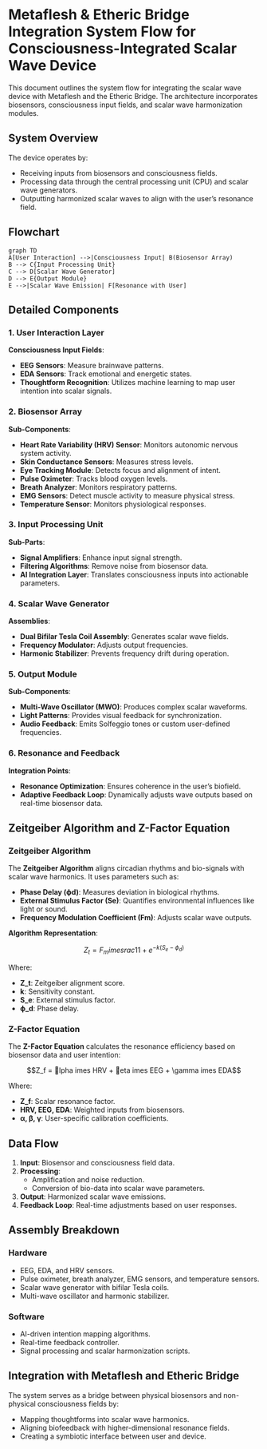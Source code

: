 # Metaflesh & Etheric Bridge Integration System Flow for Consciousness-Integrated Scalar Wave Device

This document outlines the system flow for integrating the scalar wave device with Metaflesh and the Etheric Bridge. The architecture incorporates biosensors, consciousness input fields, and scalar wave harmonization modules.

## System Overview

The device operates by:

- Receiving inputs from biosensors and consciousness fields.
- Processing data through the central processing unit (CPU) and scalar wave generators.
- Outputting harmonized scalar waves to align with the user’s resonance field.

## Flowchart

```mermaid
graph TD
A[User Interaction] -->|Consciousness Input| B(Biosensor Array)
B --> C{Input Processing Unit}
C --> D[Scalar Wave Generator]
D --> E{Output Module}
E -->|Scalar Wave Emission| F[Resonance with User]
```

## Detailed Components

### 1. User Interaction Layer

**Consciousness Input Fields**:
- **EEG Sensors**: Measure brainwave patterns.
- **EDA Sensors**: Track emotional and energetic states.
- **Thoughtform Recognition**: Utilizes machine learning to map user intention into scalar signals.

### 2. Biosensor Array

**Sub-Components**:
- **Heart Rate Variability (HRV) Sensor**: Monitors autonomic nervous system activity.
- **Skin Conductance Sensors**: Measures stress levels.
- **Eye Tracking Module**: Detects focus and alignment of intent.
- **Pulse Oximeter**: Tracks blood oxygen levels.
- **Breath Analyzer**: Monitors respiratory patterns.
- **EMG Sensors**: Detect muscle activity to measure physical stress.
- **Temperature Sensor**: Monitors physiological responses.

### 3. Input Processing Unit

**Sub-Parts**:
- **Signal Amplifiers**: Enhance input signal strength.
- **Filtering Algorithms**: Remove noise from biosensor data.
- **AI Integration Layer**: Translates consciousness inputs into actionable parameters.

### 4. Scalar Wave Generator

**Assemblies**:
- **Dual Bifilar Tesla Coil Assembly**: Generates scalar wave fields.
- **Frequency Modulator**: Adjusts output frequencies.
- **Harmonic Stabilizer**: Prevents frequency drift during operation.

### 5. Output Module

**Sub-Components**:
- **Multi-Wave Oscillator (MWO)**: Produces complex scalar waveforms.
- **Light Patterns**: Provides visual feedback for synchronization.
- **Audio Feedback**: Emits Solfeggio tones or custom user-defined frequencies.

### 6. Resonance and Feedback

**Integration Points**:
- **Resonance Optimization**: Ensures coherence in the user’s biofield.
- **Adaptive Feedback Loop**: Dynamically adjusts wave outputs based on real-time biosensor data.

## Zeitgeiber Algorithm and Z-Factor Equation

### Zeitgeiber Algorithm

The **Zeitgeiber Algorithm** aligns circadian rhythms and bio-signals with scalar wave harmonics. It uses parameters such as:

- **Phase Delay (ϕd)**: Measures deviation in biological rhythms.
- **External Stimulus Factor (Se)**: Quantifies environmental influences like light or sound.
- **Frequency Modulation Coefficient (Fm)**: Adjusts scalar wave outputs.

**Algorithm Representation**:

```math
Z_t = F_m 	imes rac{1}{1 + e^{-k(S_e - \phi_d)}}
```

Where:
- **Z_t**: Zeitgeiber alignment score.
- **k**: Sensitivity constant.
- **S_e**: External stimulus factor.
- **ϕ_d**: Phase delay.

### Z-Factor Equation

The **Z-Factor Equation** calculates the resonance efficiency based on biosensor data and user intention:

```math
Z_f = lpha 	imes HRV + eta 	imes EEG + \gamma 	imes EDA
```

Where:
- **Z_f**: Scalar resonance factor.
- **HRV, EEG, EDA**: Weighted inputs from biosensors.
- **α, β, γ**: User-specific calibration coefficients.

## Data Flow

1. **Input**: Biosensor and consciousness field data.
2. **Processing**:
   - Amplification and noise reduction.
   - Conversion of bio-data into scalar wave parameters.
3. **Output**: Harmonized scalar wave emissions.
4. **Feedback Loop**: Real-time adjustments based on user responses.

## Assembly Breakdown

### Hardware
- EEG, EDA, and HRV sensors.
- Pulse oximeter, breath analyzer, EMG sensors, and temperature sensors.
- Scalar wave generator with bifilar Tesla coils.
- Multi-wave oscillator and harmonic stabilizer.

### Software
- AI-driven intention mapping algorithms.
- Real-time feedback controller.
- Signal processing and scalar harmonization scripts.

## Integration with Metaflesh and Etheric Bridge

The system serves as a bridge between physical biosensors and non-physical consciousness fields by:

- Mapping thoughtforms into scalar wave harmonics.
- Aligning biofeedback with higher-dimensional resonance fields.
- Creating a symbiotic interface between user and device.
